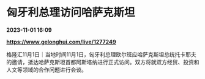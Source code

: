 # 匈牙利总理访问哈萨克斯坦

**2023-11-01 16:09**

**https://www.gelonghui.com/live/1277249**

格隆汇11月1日｜当地时间11月1日，匈牙利总理欧尔班应哈萨克斯坦总统托卡耶夫的邀请，抵达哈萨克斯坦首都阿斯塔纳进行正式访问。双方将就双方经贸、投资和人文等领域的合作问题进行会谈。